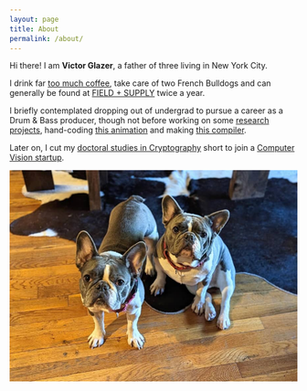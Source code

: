 ```yaml
---
layout: page
title: About
permalink: /about/
---
```


Hi there! I am **Victor Glazer**, a father of three living in New York City.

I drink far [too much coffee](https://images.squarespace-cdn.com/content/v1/5bf04054e74940effe961412/1542474890190-I1B1IY3UTJN08GJS6XYJ/tm1+cov.jpg?format=2500w), take care of two French Bulldogs and can generally be found at [FIELD + SUPPLY](https://fieldandsupply.com/pages/f-s-mrkts) twice a year.

I briefly contemplated dropping out of undergrad to pursue a career as a Drum & Bass producer, though not before working on some [research projects](https://github.com/vglazer/USRA), hand-coding [this animation](https://www.cs.toronto.edu/~glazer/gundam.avi) and making [this compiler](https://github.com/vglazer/csc488).

Later on, I cut my [doctoral studies in Cryptography](https://www.cs.toronto.edu/~glazer/doc/VictorGlazerMSThesis.pdf) short to join a [Computer Vision startup](https://tineye.com/about).

![Zoe and Olive](/assets/images/ZoeAndOlive.JPG)
